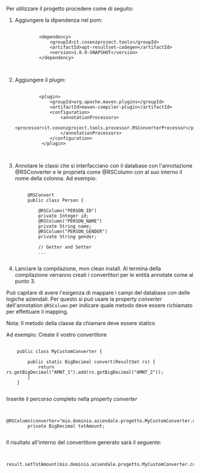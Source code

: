 Per utilizzare il progetto procedere come di seguito:

1) Aggiungere la dipendenza nel pom:
    <pre>
        <code>
        	&lt;dependency&gt;
        		&lt;groupId&gt;it.cosenzproject.tools&lt;/groupId&gt;
          		&lt;artifactId&gt;apt-resultset-codegen&lt;/artifactId&gt;
          		&lt;version&gt;1.0.0-SNAPSHOT&lt;/version&gt;
        	&lt;/dependency&gt;
        </code>
    </pre>
2) Aggiungere il plugin:

    <pre>
        <code>
            &lt;plugin>
                &lt;groupId&gt;org.apache.maven.plugins&lt;/groupId&gt;
                &lt;artifactId&gt;maven-compiler-plugin&lt;/artifactId&gt;
                &lt;configuration&gt;
                    &lt;annotationProcessors&gt;
                	    &lt;processor&gt;it.cosenzproject.tools.processor.RSConverterProcessor&lt;/processor&gt;
                	&lt;/annotationProcessors&gt;
                &lt;/configuration&gt;
             &lt;/plugin&gt;
        </code>
     </pre>
    
3) Annotare le classi che si interfacciano con il database con l'annotazione @RSConverter e le proprietà come @RSColumn con al suo interno il 
nome della colonna. Ad esempio:
<pre>
    <code>
        @RSConvert
        public class Person {
        
            @RSColumn("PERSON_ID")
            private Integer id;
            @RSColumn("PERSON_NAME")
            private String name;
            @RSColumn("PERSON_GENDER")
            private String gender;
        
            // Getter and Setter
            ...
    </code>
</pre>

4) Lanciare la compilazione, mvn clean install. Al termina della compilazione verranno creati i convertitori per le entità annotate come al punto 3.

Può capitare di avere l'esigenza di mappare i campi del database con delle logiche aziendali.
Per questo si può usare la property <i>converter</i> dell'annotation <code>@RSColumn</code> per indicare quale metodo deve essere richiamato per effettuare il mapping.

Nota: Il metodo della classe da chiamare deve essere statico

Ad esempio:
Create il vostro convertitore

<pre>
    <code>
    public class MyCustomConverter {
        
        public static BigDecimal convert(ResultSet rs) {
            return rs.getBigDecimal("AMNT_1").add(rs.getBigDecimal("AMNT_2"));
        }
    }
    </code>
</pre>

Inserite il percorso completo nella property <i>converter</i>
<pre>
    <code>
        @RSColumn(converter="mio.dominio.aziendale.progetto.MyCustomConverter.convert")
        private BigDecimal totAmount;
    </code>
</pre>

Il risultato all'interno del convertitore generato sarà il seguente:

<pre>
    <code>
        result.setTotAmount(mio.dominio.aziendale.progetto.MyCustomConverter.convert(resultSet));
    </code>
</pre>